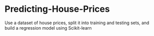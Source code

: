 # Predicting-House-Prices
Use a dataset of house prices, split it into training and testing sets, and build a  regression model using Scikit-learn
